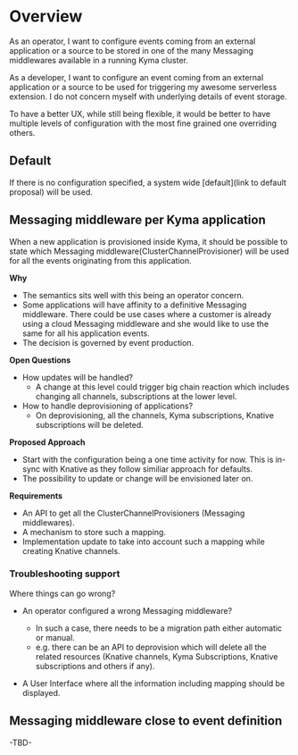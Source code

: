 # Overview

As an operator, I want to configure events coming from an external application or a source to be stored in one of the many Messaging middlewares available in a running Kyma cluster.

As a developer, I want to configure an event coming from an external application or a source to be used for triggering my awesome serverless extension. I do not concern myself with underlying details of event storage.

To have a better UX, while still being flexible, it would be better to have multiple levels of configuration with the most fine grained one overriding others.

## Default

If there is no configuration specified, a system wide [default](link to default proposal) will be used.

## Messaging middleware per Kyma application

When a new application is provisioned inside Kyma, it should be possible to state which Messaging middleware(ClusterChannelProvisioner) will be used for all the events originating from this application.

**Why**

* The semantics sits well with this being an operator concern.
* Some applications will have affinity to a definitive Messaging middleware. There could be use cases where a customer is already using a cloud Messaging middleware and she would like to use the same for all his application events.
* The decision is governed by event production.

**Open Questions**

* How updates will be handled?
  * A change at this level could trigger big chain reaction which includes changing all channels, subscriptions at the lower level.
* How to handle deprovisioning of applications?
  * On deprovisioning, all the channels, Kyma subscriptions, Knative subscriptions will be deleted.

**Proposed Approach**

* Start with the configuration being a one time activity for now. This is in-sync with Knative as  they follow similiar approach for defaults.
* The possibility to update or change will be envisioned later on.

**Requirements**

* An API to get all the ClusterChannelProvisioners (Messaging middlewares).
* A mechanism to store such a mapping.
* Implementation update to take into account such a mapping while creating Knative channels.

### Troubleshooting support

Where things can go wrong?

* An operator configured a wrong Messaging middleware?
  * In such a case, there needs to be a migration path either automatic or manual.
  * e.g. there can be an API to deprovision which will delete all the related resources (Knative channels, Kyma Subscriptions, Knative subscriptions and others if any).

* A User Interface where all the information including mapping should be displayed.

## Messaging middleware close to event definition

-TBD-
